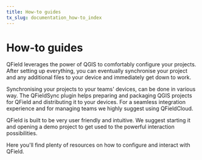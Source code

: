 ```yaml
---
title: How-to guides
tx_slug: documentation_how-to_index
---
```


# How-to guides

QField leverages the power of QGIS to comfortably configure your
projects. After setting up everything, you can eventually synchronise your
project and any additional files to your device and immediately get
down to work.

Synchronising your projects to your teams' devices, can be done in
various way. The QFieldSync plugin helps preparing and packaging QGIS
projects for QField and distributing it to your devices. For a
seamless integration experience and for managing teams we highly
suggest using QFieldCloud.

QField is built to be very user friendly and intuitive. We suggest
starting it and opening a demo project to get used to the powerful
interaction possibilities.

Here you'll find plenty of resources on how to configure and interact
with QField.
